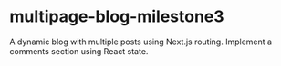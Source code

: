 # multipage-blog-milestone3
A dynamic blog with multiple posts using Next.js routing.  Implement a comments section using React state.
